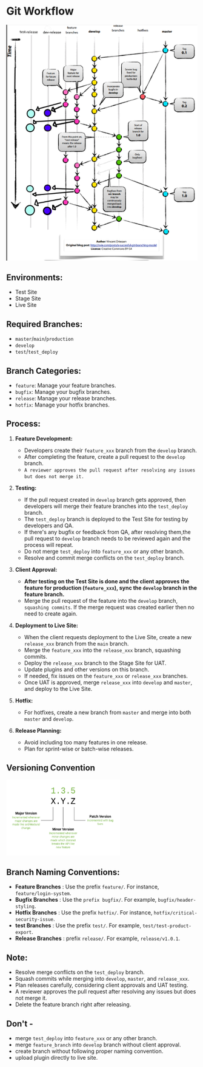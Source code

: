 # Git Workflow
![Workflow Image](media/git-flow.png)
## Environments:

- Test Site
- Stage Site
- Live Site

## Required Branches:

- `master`/`main`/`production`
- `develop`
- `test`/`test_deploy`

## Branch Categories:

- `feature`: Manage your feature branches.
- `bugfix`: Manage your bugfix branches.
- `release`: Manage your release branches.
- `hotfix`: Manage your hotfix branches.


## Process:

1. **Feature Development:**
    - Developers create their `feature_xxx` branch from the `develop` branch.
    - After completing the feature, create a pull request to the `develop` branch.
    - `A reviewer approves the pull request after resolving any issues but does not merge it.`

2. **Testing:**
    - If the pull request created in `develop` branch gets approved, then  developers will merge their feature branches into the `test_deploy` branch.
    - The `test_deploy` branch is deployed to the Test Site for testing by developers and QA.
    - If there's any bugfix or feedback from QA, after resolving them,the pull request to `develop` branch needs to be reviewed again and the process will repeat.
    - Do not merge `test_deploy` into `feature_xxx` or any other branch.
    - Resolve and commit merge conflicts on the `test_deploy` branch.


3. **Client Approval:**
    - **After testing on the Test Site is done and the client approves the feature for production (`feature_xxx`), sync the `develop` branch in the feature branch.**
    - Merge the pull request of the feature into the `develop` branch, `squashing commits`. If the merge request was created earlier then no need to create again.

4. **Deployment to Live Site:**
    - When the client requests deployment to the Live Site, create a new `release_xxx` branch from the `main` branch.
    - Merge the `feature_xxx` into the `release_xxx` branch, squashing commits.
    - Deploy the `release_xxx` branch to the Stage Site for UAT.
    - Update plugins and other versions on this branch.
    - If needed, fix issues on the `feature_xxx` or `release_xxx` branches.
    - Once UAT is approved, merge `release_xxx` into `develop` and `master`, and deploy to the Live Site.

5. **Hotfix:**
    - For hotfixes, create a new branch from `master` and merge into both `master` and `develop`.

6. **Release Planning:**
    - Avoid including too many features in one release.
    - Plan for sprint-wise or batch-wise releases.


## Versioning Convention
<img src="media/versioning.png" alt="Workflow Image" width="300" height="200">



## Branch Naming Conventions:

- **Feature Branches** :  Use the prefix `feature/`. For instance, `feature/login-system`.
- **Bugfix Branches** : Use the `prefix bugfix/`. For example, `bugfix/header-styling`.
- **Hotfix Branches** : Use the prefix `hotfix/`. For instance, `hotfix/critical-security-issue`.
- **test Branches** :  Use the prefix `test/`. For example, `test/test-product-export`.
- **Release Branches** : prefix `release/`. For example, `release/v1.0.1`.



**Note:**
- 
- Resolve merge conflicts on the `test_deploy` branch.
- Squash commits while merging into `develop`, `master`, and `release_xxx`.
- Plan releases carefully, considering client approvals and UAT testing.
- A reviewer approves the pull request after resolving any issues but does not merge it.
- Delete the feature branch right after releasing. 

**Don't -**
-
-  merge `test_deploy` into `feature_xxx` or any other branch.
-  merge `feature_branch` into `develop` branch without client approval.
-  create branch without following proper naming convention.
-  upload plugin directly to live site.


